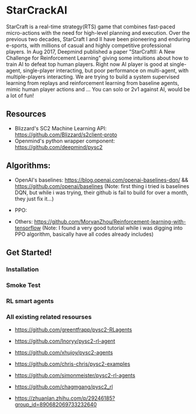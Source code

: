 # StarCrackAI
StarCraft is a real-time strategy(RTS) game that combines fast-paced micro-actions with the need for high-level planning and execution. Over the previous two decades, StarCraft I and II have been pioneering and enduring e-sports, with millions of casual and highly competitive professional players. In Aug 2017, Deepmind published a paper "StarCraftII: A New Challenge for Reinforcement Learning" giving some intuitions about how to train AI to defeat top human players. Right now AI player is good at single-agent, single-player interacting, but poor performance on multi-agent, with multiple-players interacting. We are trying to build a system supervised learning from replays and reinforcement learning from baseline agents, mimic human player actions and ... You can solo or 2v1 against AI, would be a lot of fun!

## Resources
* Blizzard's SC2 Machine Learning API: https://github.com/Blizzard/s2client-proto
* Openmind's python wrapper component: https://github.com/deepmind/pysc2

## Algorithms:
* OpenAI's baselines: https://blog.openai.com/openai-baselines-dqn/   &&   https://github.com/openai/baselines
(Note: first thing i tried is baselines DQN, but while i was trying, their github is fail to build for over a month, they just fix it...)
* PPO: 

* Others: https://github.com/MorvanZhou/Reinforcement-learning-with-tensorflow
(Note: I found a very good tutorial while i was digging into PPO algorithm, basically have all codes already includes)

## Get Started!
### Installation

### Smoke Test

### RL smart agents


### All existing related resourses
* https://github.com/greentfrapp/pysc2-RLagents
* https://github.com/Inoryy/pysc2-rl-agent
* https://github.com/xhujoy/pysc2-agents
* https://github.com/chris-chris/pysc2-examples
* https://github.com/simonmeister/pysc2-rl-agents
* https://github.com/chagmgang/pysc2_rl

* https://zhuanlan.zhihu.com/p/29246185?group_id=890682069733232640
